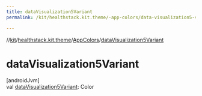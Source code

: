 ```yaml
---
title: dataVisualization5Variant
permalink: /kit/healthstack.kit.theme/-app-colors/data-visualization5-variant.html

---
```

//[kit](/kit.html)/[healthstack.kit.theme](../index.html)/[AppColors](index.html)/[dataVisualization5Variant](data-visualization5-variant.html)



# dataVisualization5Variant



[androidJvm]\
val [dataVisualization5Variant](data-visualization5-variant.html): Color




